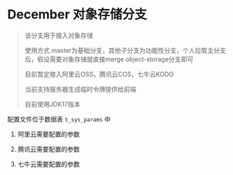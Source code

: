 # December 对象存储分支

> 该分支用于接入对象存储
>
> 使用方式 master为基础分支，其他子分支为功能性分支，个人拉取主分支后，假设需要对象存储就直接merge object-storage分支即可
> 
> 目前暂定接入阿里云OSS，腾讯云COS，七牛云KODO
> 
> 当前支持服务器生成临时令牌提供给前端
> 
> 目前使用JDK17版本

配置文件位于数据表 `t_sys_params` 中

1. 阿里云需要配置的参数
   
2. 腾讯云需要配置的参数
3. 七牛云需要配置的参数


